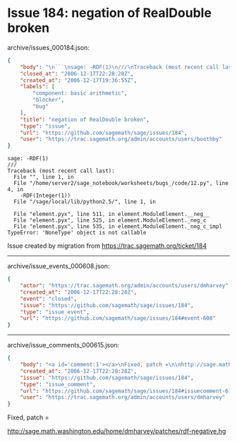 # Issue 184: negation of RealDouble broken

archive/issues_000184.json:
```json
{
    "body": "\n```\nsage: -RDF(1)\n///\nTraceback (most recent call last):\n  File \"\", line 1, in \n  File \"/home/server2/sage_notebook/worksheets/bugs_/code/12.py\", line 4, in \n    -RDF(Integer(1))\n  File \"/sage/local/lib/python2.5/\", line 1, in \n    \n  File \"element.pyx\", line 511, in element.ModuleElement.__neg__\n  File \"element.pyx\", line 525, in element.ModuleElement._neg_c\n  File \"element.pyx\", line 535, in element.ModuleElement._neg_c_impl\nTypeError: 'NoneType' object is not callable\n```\n\nIssue created by migration from https://trac.sagemath.org/ticket/184\n\n",
    "closed_at": "2006-12-17T22:28:28Z",
    "created_at": "2006-12-17T19:36:55Z",
    "labels": [
        "component: basic arithmetic",
        "blocker",
        "bug"
    ],
    "title": "negation of RealDouble broken",
    "type": "issue",
    "url": "https://github.com/sagemath/sage/issues/184",
    "user": "https://trac.sagemath.org/admin/accounts/users/boothby"
}
```

```
sage: -RDF(1)
///
Traceback (most recent call last):
  File "", line 1, in 
  File "/home/server2/sage_notebook/worksheets/bugs_/code/12.py", line 4, in 
    -RDF(Integer(1))
  File "/sage/local/lib/python2.5/", line 1, in 
    
  File "element.pyx", line 511, in element.ModuleElement.__neg__
  File "element.pyx", line 525, in element.ModuleElement._neg_c
  File "element.pyx", line 535, in element.ModuleElement._neg_c_impl
TypeError: 'NoneType' object is not callable
```

Issue created by migration from https://trac.sagemath.org/ticket/184





---

archive/issue_events_000608.json:
```json
{
    "actor": "https://trac.sagemath.org/admin/accounts/users/dmharvey",
    "created_at": "2006-12-17T22:28:28Z",
    "event": "closed",
    "issue": "https://github.com/sagemath/sage/issues/184",
    "type": "issue_event",
    "url": "https://github.com/sagemath/sage/issues/184#event-608"
}
```



---

archive/issue_comments_000615.json:
```json
{
    "body": "<a id='comment:1'></a>\nFixed, patch =\n\nhttp://sage.math.washington.edu/home/dmharvey/patches/rdf-negative.hg",
    "created_at": "2006-12-17T22:28:28Z",
    "issue": "https://github.com/sagemath/sage/issues/184",
    "type": "issue_comment",
    "url": "https://github.com/sagemath/sage/issues/184#issuecomment-615",
    "user": "https://trac.sagemath.org/admin/accounts/users/dmharvey"
}
```

<a id='comment:1'></a>
Fixed, patch =

http://sage.math.washington.edu/home/dmharvey/patches/rdf-negative.hg
